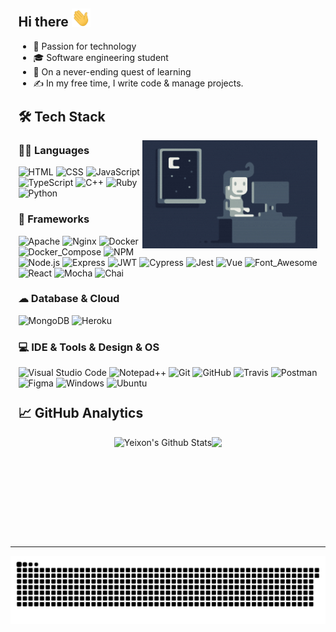 <div style="width:95%;margin:auto;">
  <h2>Hi there <img src="./assets/wave.gif" width="30px"></h2>
  <ul>
  <li>🚀 Passion for technology</li>
  <li>🎓 Software engineering student</li>
  <li>🌱 On a never-ending quest of learning</li>
  <li>✍️  In my free time, I write code & manage projects.</li>
  </ul>  
  <h2 style="margin-top:25px;">🛠 Tech Stack</h2>
  <img alt="Night Coding" src="./assets/night-coding.gif" align="right" width="280px"/>

  ### 👩‍💻 Languages
  ![HTML](https://img.shields.io/badge/-HTML-333333?logo=HTML5)
  ![CSS](https://img.shields.io/badge/-CSS-333333?logo=CSS3&logoColor=1572B6)
  ![JavaScript](https://img.shields.io/badge/-JavaScript-333333?logo=javascript)
  ![TypeScript](https://img.shields.io/badge/-TypeScript-333333?logo=typescript)
  ![C++](https://img.shields.io/badge/-C++-333333?logo=cplusplus&logoColor=6092c7)
  ![Ruby](https://img.shields.io/badge/-Ruby-333333?logo=ruby&logoColor=FF0000)
  ![Python](https://img.shields.io/badge/-Python-333333?logo=python)
  <!-- ![Java](https://img.shields.io/badge/-Java-333333?logo=java&logoColor=6f9cf3) -->

  ### 🚀 Frameworks
  ![Apache](https://img.shields.io/badge/-Apache-333333?logo=Apache&logoColor=f8272f)
  ![Nginx](https://img.shields.io/badge/-Nginx-333333?logo=nginx&logoColor=009639)
  ![Docker](https://img.shields.io/badge/-Docker-333333?logo=docker)
  ![Docker_Compose](https://img.shields.io/badge/-Docker%20Compose-333333?&logo=docker&logoColor=B4C3D2)
  ![NPM](https://img.shields.io/badge/-NPM-333333?logo=npm)
  ![Node.js](https://img.shields.io/badge/-Node.js-333333?logo=node.js)
  ![Express](https://img.shields.io/badge/-Express.js-333333?logo=express&logoColor=black)
  ![JWT](https://img.shields.io/badge/-JWT-333333?logo=JSON%20web%20tokens&logoColor=000000)
  ![Cypress](https://img.shields.io/badge/-Cypress-333333?logo=cypress&logoColor=23262e)
  ![Jest](https://img.shields.io/badge/Jest-333333?logo=jest&logoColor=C21325)
  ![Vue](https://img.shields.io/badge/-Vue.js-333333?logo=vue.js)
  ![Font_Awesome](https://img.shields.io/badge/-Font_Awesome-333333?logo=fontawesome&logoColor=339AF0)
  ![React](https://img.shields.io/badge/-React-333333?logo=react)
  ![Mocha](https://img.shields.io/badge/-Mocha-333333?logo=Mocha&logoColor=8D6748)
  ![Chai](https://img.shields.io/badge/Chai-333333?logo=chai&logoColor=f8272f)
  <!-- ![Gradle](https://img.shields.io/badge/gradle-333333?logo=gradle&logoColor=02303A) -->

  ### ☁ Database & Cloud
  ![MongoDB](https://img.shields.io/badge/-MongoDB-333333?logo=mongodb)
  ![Heroku](https://img.shields.io/badge/-Heroku-333333?logo=heroku&logoColor=79589f)
  <!-- ![MySQL](https://img.shields.io/badge/-MySQL-333333?logo=mysql&logoColor=blue) -->
  <!-- ![MariaDB](https://img.shields.io/badge/-MariaDB-333333?logo=mariadb&logoColor=ba7257) -->

  ### 💻 IDE & Tools & Design & OS
  ![Visual Studio Code](https://img.shields.io/badge/-VS%20Code-333333?logo=visual-studio-code&logoColor=007ACC)
  ![Notepad++](https://img.shields.io/badge/-Notepad++-333333.svg?logo=notepad%2B%2B&logoColor=90E59A)
  ![Git](https://img.shields.io/badge/-Git-333333?logo=git)
  ![GitHub](https://img.shields.io/badge/-GitHub-333333?logo=github)
  ![Travis](https://img.shields.io/badge/-TravisCI-333333?logo=travisci&logoColor=000)
  ![Postman](https://img.shields.io/badge/-Postman-333333?logo=postman)
  ![Figma](https://img.shields.io/badge/-Figma-333333?logo=figma)
  ![Windows](https://img.shields.io/badge/Windows-333333?style=flag&logo=windows&logoColor=0078D6)
  ![Ubuntu](https://img.shields.io/badge/Ubuntu-333333?logo=ubuntu&logoColor=E95420)

  <!-- ![Eclipse](https://img.shields.io/badge/-Eclipse-333333?logo=eclipse-ide&logoColor=2C2255) -->


  <h2 style="margin-top:25px;">&#x1f4c8 GitHub Analytics</h2>
  
  <div style="display: flex; justify-content:center;flex-wrap: wrap;">
  <img height="150px" src="https://github-readme-stats.vercel.app/api?username=Yeixon98&count_private=true&show_icons=true&line_height=25&title_color=7A7ADB&icon_color=2234AE&text_color=D3D3D3&bg_color=0,000000,130F40" alt="Yeixon's Github Stats" />

  <img height="150px" src="https://github-readme-stats-eight-theta.vercel.app/api/top-langs/?username=Yeixon98&layout=compact&title_color=7A7ADB&icon_color=2234AE&text_color=D3D3D3&bg_color=0,000000,130F40" />
  </div>
</div>




  
<hr style="margin-top:25px;">
<div align="center">
  <img src="./assets/contribution-grid-snake.svg" alt="snake">
</div>
